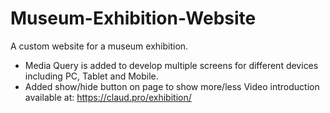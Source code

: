 # Museum-Exhibition-Website
A custom website for a museum exhibition.
- Media Query is added to develop multiple screens for different devices including PC, Tablet and Mobile.
- Added show/hide button on page to show more/less
Video introduction available at: https://claud.pro/exhibition/
